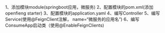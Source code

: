 1、添加模块module(springboot应用，微服务)
2、配置模块的pom.xml(添加openfieng starter)
3、配置模块的application.yaml
4、编写Controller
5、编写Service(使用@FeignClient注解， name=“微服务的应用名”)
6、编写ConsumeApp启动类（使用@EnableFeignClients)